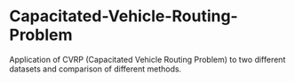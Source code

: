 # Capacitated-Vehicle-Routing-Problem
Application of CVRP (Capacitated Vehicle Routing Problem) to two different datasets and comparison of different methods.
